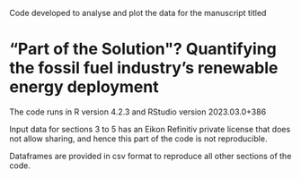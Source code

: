 Code developed to analyse and plot the data for the manuscript titled
# “Part of the Solution"? Quantifying the fossil fuel industry’s renewable energy deployment

The code runs in R version 4.2.3 and RStudio version 2023.03.0+386

Input data for sections 3 to 5 has an Eikon Refinitiv private license that does not allow sharing, and hence this part of the code is not reproducible.

Dataframes are provided in csv format to reproduce all other sections of the code.
